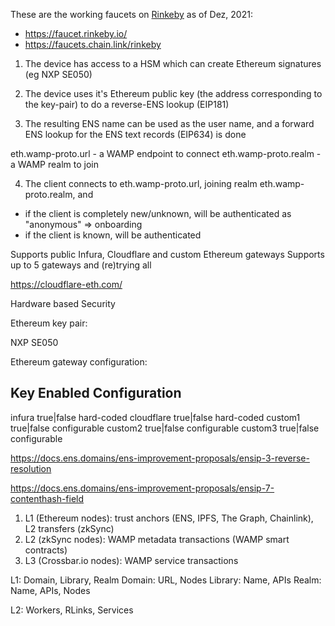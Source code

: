 These are the working faucets on [Rinkeby](https://www.rinkeby.io/) as of Dez, 2021:
* https://faucet.rinkeby.io/
* https://faucets.chain.link/rinkeby

1. The device has access to a HSM which can create Ethereum signatures (eg NXP SE050)

2. The device uses it's Ethereum public key (the address corresponding to the key-pair) to do a reverse-ENS lookup (EIP181)

3. The resulting ENS name can be used as the user name, and a forward ENS lookup for the ENS text records (EIP634) is done

  eth.wamp-proto.url    - a WAMP endpoint to connect
  eth.wamp-proto.realm  - a WAMP realm to join

4. The client connects to eth.wamp-proto.url, joining realm eth.wamp-proto.realm, and
  - if the client is completely new/unknown, will be authenticated as "anonymous" => onboarding
  - if the client is known, will be authenticated



Supports public Infura, Cloudflare and custom Ethereum gateways
Supports up to 5 gateways and (re)trying all

https://cloudflare-eth.com/


Hardware based Security

Ethereum key pair:

  NXP SE050

Ethereum gateway configuration:

  Key         Enabled       Configuration
  ---------------------------------------
  infura      true|false    hard-coded
  cloudflare  true|false    hard-coded
  custom1     true|false    configurable
  custom2     true|false    configurable
  custom3     true|false    configurable


https://docs.ens.domains/ens-improvement-proposals/ensip-3-reverse-resolution

https://docs.ens.domains/ens-improvement-proposals/ensip-7-contenthash-field

1. L1 (Ethereum nodes): trust anchors (ENS, IPFS, The Graph, Chainlink), L2 transfers (zkSync)
2. L2 (zkSync nodes): WAMP metadata transactions (WAMP smart contracts)
3. L3 (Crossbar.io nodes): WAMP service transactions

L1: Domain, Library, Realm
  Domain:   URL, Nodes
  Library:  Name, APIs
  Realm:    Name, APIs, Nodes

L2: Workers, RLinks, Services

